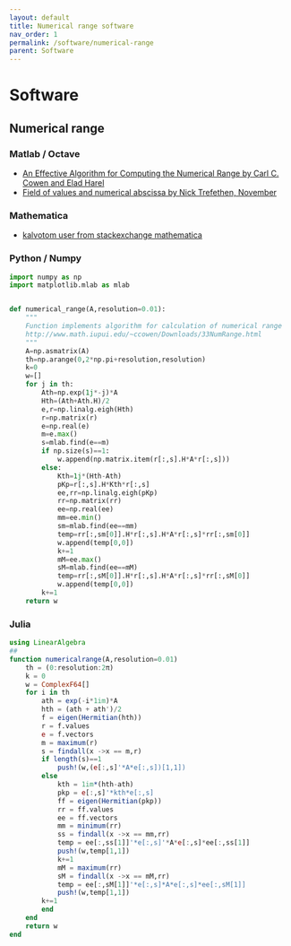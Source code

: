 ```yaml
---
layout: default
title: Numerical range software
nav_order: 1
permalink: /software/numerical-range
parent: Software
---
```

# Software

## Numerical range

### Matlab / Octave

  - [An Effective Algorithm for Computing the Numerical Range by Carl C.
    Cowen and Elad
    Harel](http://www.math.iupui.edu/~ccowen/Downloads/33NumRange.html)
  - [Field of values and numerical abscissa by Nick Trefethen,
    November](https://www.mathworks.com/matlabcentral/mlc-downloads/downloads/submissions/23972/versions/22/previews/chebfun/examples/linalg/html/FieldOfValues.html)

### Mathematica

  - [kalvotom user from stackexchange
    mathematica](https://mathematica.stackexchange.com/questions/144041/how-to-plot-the-field-of-values-numerical-range-of-a-matrix)

### Python / Numpy

``` python
import numpy as np
import matplotlib.mlab as mlab


def numerical_range(A,resolution=0.01):
    """
    Function implements algorithm for calculation of numerical range
    http://www.math.iupui.edu/~ccowen/Downloads/33NumRange.html
    """
    A=np.asmatrix(A)
    th=np.arange(0,2*np.pi+resolution,resolution)
    k=0
    w=[]
    for j in th:
        Ath=np.exp(1j*-j)*A
        Hth=(Ath+Ath.H)/2
        e,r=np.linalg.eigh(Hth)
        r=np.matrix(r)
        e=np.real(e)
        m=e.max()
        s=mlab.find(e==m)
        if np.size(s)==1:
            w.append(np.matrix.item(r[:,s].H*A*r[:,s]))
        else:
            Kth=1j*(Hth-Ath)
            pKp=r[:,s].H*Kth*r[:,s]
            ee,rr=np.linalg.eigh(pKp)
            rr=np.matrix(rr)
            ee=np.real(ee)
            mm=ee.min()
            sm=mlab.find(ee==mm)
            temp=rr[:,sm[0]].H*r[:,s].H*A*r[:,s]*rr[:,sm[0]]
            w.append(temp[0,0])
            k+=1
            mM=ee.max()
            sM=mlab.find(ee==mM)
            temp=rr[:,sM[0]].H*r[:,s].H*A*r[:,s]*rr[:,sM[0]]
            w.append(temp[0,0])
        k+=1
    return w
```

### Julia

``` julia
using LinearAlgebra
##
function numericalrange(A,resolution=0.01)
    th = (0:resolution:2π)
    k = 0
    w = ComplexF64[]
    for i in th
        ath = exp(-i*1im)*A
        hth = (ath + ath')/2
        f = eigen(Hermitian(hth))
        r = f.values
        e = f.vectors
        m = maximum(r)
        s = findall(x ->x == m,r)
        if length(s)==1
            push!(w,(e[:,s]'*A*e[:,s])[1,1])
        else 
            kth = 1im*(hth-ath)
            pkp = e[:,s]'*kth*e[:,s]
            ff = eigen(Hermitian(pkp))
            rr = ff.values
            ee = ff.vectors
            mm = minimum(rr)
            ss = findall(x ->x == mm,rr)
            temp = ee[:,ss[1]]'*e[:,s]'*A*e[:,s]*ee[:,ss[1]]
            push!(w,temp[1,1])
            k+=1
            mM = maximum(rr)
            sM = findall(x ->x == mM,rr)
            temp = ee[:,sM[1]]'*e[:,s]*A*e[:,s]*ee[:,sM[1]]
            push!(w,temp[1,1])
        k+=1
        end
    end
    return w
end
```
